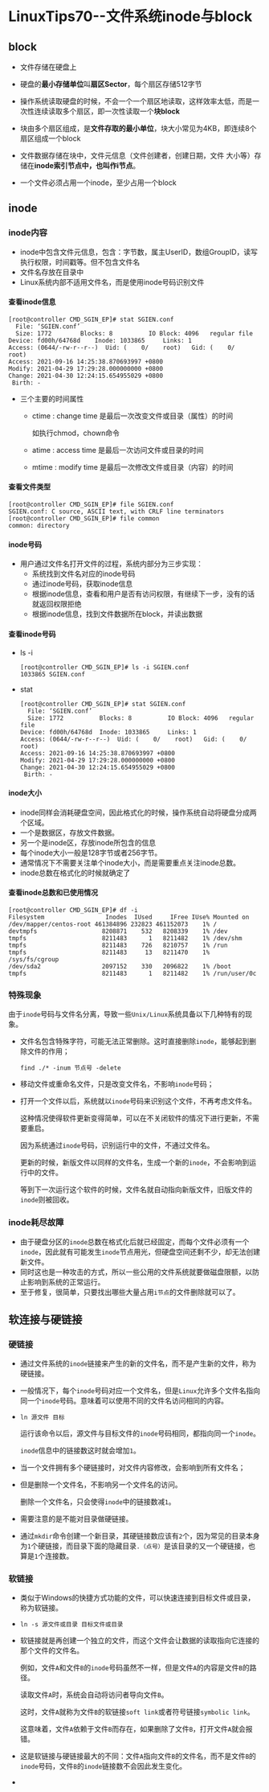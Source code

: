 # LinuxTips70--文件系统inode与block

## block

* 文件存储在硬盘上

* 硬盘的**最小存储单位**叫**扇区Sector**，每个扇区存储512字节
* 操作系统读取硬盘的时候，不会一个一个扇区地读取，这样效率太低，而是一次性连续读取多个扇区，即一次性读取一个**块block**
* 块由多个扇区组成，是**文件存取的最小单位**，块大小常见为4KB，即连续8个扇区组成一个block

* 文件数据存储在块中，文件元信息（文件创建者，创建日期，文件 大小等）存储在**inode索引节点中，也叫作i节点**。
* 一个文件必须占用一个inode，至少占用一个block

## inode

### inode内容

* inode中包含文件元信息，包含：字节数，属主UserID，数组GroupID，读写执行权限，时间戳等。但不包含文件名
* 文件名存放在目录中
* Linux系统内部不适用文件名，而是使用inode号码识别文件

#### 查看inode信息

```shell
[root@controller CMD_SGIN_EP]# stat SGIEN.conf 
  File: ‘SGIEN.conf’
  Size: 1772      	Blocks: 8          IO Block: 4096   regular file
Device: fd00h/64768d	Inode: 1033865     Links: 1
Access: (0644/-rw-r--r--)  Uid: (    0/    root)   Gid: (    0/    root)
Access: 2021-09-16 14:25:38.870693997 +0800
Modify: 2021-04-29 17:29:28.000000000 +0800
Change: 2021-04-30 12:24:15.654955029 +0800
 Birth: -
```

* 三个主要的时间属性

  * ctime : change time 是最后一次改变文件或目录（属性）的时间

    如执行chmod，chown命令

  * atime : access time 是最后一次访问文件或目录的时间
  * mtime : modify time 是最后一次修改文件或目录（内容）的时间

#### 查看文件类型

```shell
[root@controller CMD_SGIN_EP]# file SGIEN.conf 
SGIEN.conf: C source, ASCII text, with CRLF line terminators
[root@controller CMD_SGIN_EP]# file common
common: directory
```

#### inode号码

* 用户通过文件名打开文件的过程，系统内部分为三步实现：
  * 系统找到文件名对应的inode号码
  * 通过inode号码，获取inode信息
  * 根据inode信息，查看和用户是否有访问权限，有继续下一步，没有的话就返回权限拒绝
  * 根据inode信息，找到文件数据所在block，并读出数据

#### 查看inode号码

* ls -i

  ```shell
  [root@controller CMD_SGIN_EP]# ls -i SGIEN.conf 
  1033865 SGIEN.conf
  ```

* stat

  ```shell
  [root@controller CMD_SGIN_EP]# stat SGIEN.conf 
    File: ‘SGIEN.conf’
    Size: 1772      	Blocks: 8          IO Block: 4096   regular file
  Device: fd00h/64768d	Inode: 1033865     Links: 1
  Access: (0644/-rw-r--r--)  Uid: (    0/    root)   Gid: (    0/    root)
  Access: 2021-09-16 14:25:38.870693997 +0800
  Modify: 2021-04-29 17:29:28.000000000 +0800
  Change: 2021-04-30 12:24:15.654955029 +0800
   Birth: -
  ```

#### inode大小

* inode同样会消耗硬盘空间，因此格式化的时候，操作系统自动将硬盘分成两个区域。
* 一个是数据区，存放文件数据。
* 另一个是inode区，存放inode所包含的信息
* 每个inode大小一般是128字节或者256字节。
* 通常情况下不需要关注单个inode大小，而是需要重点关注inode总数。
* inode总数在格式化的时候就确定了

#### 查看inode总数和已使用情况

```shell
[root@controller CMD_SGIN_EP]# df -i
Filesystem                 Inodes  IUsed     IFree IUse% Mounted on
/dev/mapper/centos-root 461384896 232823 461152073    1% /
devtmpfs                  8208871    532   8208339    1% /dev
tmpfs                     8211483      1   8211482    1% /dev/shm
tmpfs                     8211483    726   8210757    1% /run
tmpfs                     8211483     13   8211470    1% /sys/fs/cgroup
/dev/sda2                 2097152    330   2096822    1% /boot
tmpfs                     8211483      1   8211482    1% /run/user/0c
```

### 特殊现象

由于`inode`号码与文件名分离，导致一些`Unix/Linux`系统具备以下几种特有的现象。

* 文件名包含特殊字符，可能无法正常删除。这时直接删除`inode`，能够起到删除文件的作用；

  ```
  find ./* -inum 节点号 -delete
  ```

* 移动文件或重命名文件，只是改变文件名，不影响`inode`号码；

* 打开一个文件以后，系统就以`inode`号码来识别这个文件，不再考虑文件名。

  这种情况使得软件更新变得简单，可以在不关闭软件的情况下进行更新，不需要重启。

  因为系统通过`inode`号码，识别运行中的文件，不通过文件名。

  更新的时候，新版文件以同样的文件名，生成一个新的`inode`，不会影响到运行中的文件。

  等到下一次运行这个软件的时候，文件名就自动指向新版文件，旧版文件的`inode`则被回收。

### inode耗尽故障

* 由于硬盘分区的`inode`总数在格式化后就已经固定，而每个文件必须有一个`inode`，因此就有可能发生`inode`节点用光，但硬盘空间还剩不少，却无法创建新文件。
* 同时这也是一种攻击的方式，所以一些公用的文件系统就要做磁盘限额，以防止影响到系统的正常运行。
* 至于修复，很简单，只要找出哪些大量占用`i节点`的文件删除就可以了。

## 软连接与硬链接

### 硬链接

* 通过文件系统的`inode`链接来产生的新的文件名，而不是产生新的文件，称为硬链接。

* 一般情况下，每个`inode`号码对应一个文件名，但是`Linux`允许多个文件名指向同一个`inode`号码。意味着可以使用不同的文件名访问相同的内容。

* ```shell
  ln 源文件 目标
  ```

  运行该命令以后，源文件与目标文件的`inode`号码相同，都指向同一个`inode`。

  `inode`信息中的链接数这时就会增加`1`。

* 当一个文件拥有多个硬链接时，对文件内容修改，会影响到所有文件名；

* 但是删除一个文件名，不影响另一个文件名的访问。

  删除一个文件名，只会使得`inode`中的链接数减`1`。

* 需要注意的是不能对目录做硬链接。
* 通过`mkdir`命令创建一个新目录，其硬链接数应该有`2`个，因为常见的目录本身为`1`个硬链接，而目录下面的隐藏目录`.（点号）`是该目录的又一个硬链接，也算是`1`个连接数。

### 软链接

* 类似于Windows的快捷方式功能的文件，可以快速连接到目标文件或目录，称为软链接。

* ```shell
  ln -s 源文件或目录 目标文件或目录
  ```

* 软链接就是再创建一个独立的文件，而这个文件会让数据的读取指向它连接的那个文件的文件名。

  例如，文件`A`和文件`B`的`inode`号码虽然不一样，但是文件`A`的内容是文件`B`的路径。

  读取文件`A`时，系统会自动将访问者导向文件`B`。

  这时，文件`A`就称为文件`B`的软链接`soft link`或者符号链接`symbolic link`。

  这意味着，文件`A`依赖于文件`B`而存在，如果删除了文件`B`，打开文件`A`就会报错。

* 这是软链接与硬链接最大的不同：文件`A`指向文件`B`的文件名，而不是文件`B`的`inode`号码，文件`B`的`inode`链接数不会因此发生变化。

* 